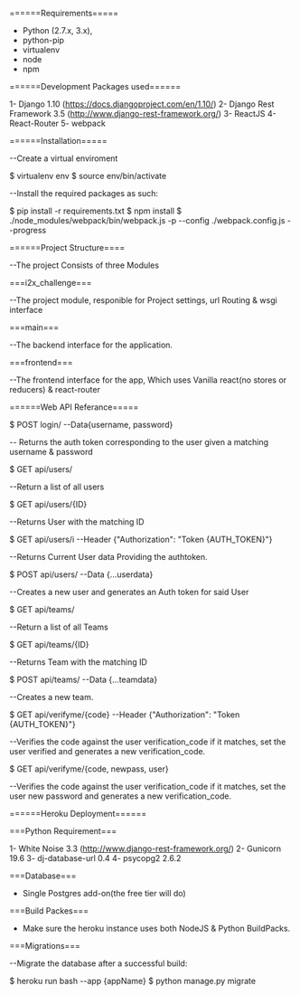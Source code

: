======Requirements=====

- Python (2.7.x, 3.x), 
- python-pip 
- virtualenv 
- node
- npm

======Development Packages used======

1- Django 1.10 (https://docs.djangoproject.com/en/1.10/)
2- Django Rest Framework 3.5 (http://www.django-rest-framework.org/)
3- ReactJS
4- React-Router
5- webpack

======Installation=====

--Create a virtual enviroment 

$ virtualenv env 
$ source env/bin/activate

--Install the required packages as such:

$ pip install -r requirements.txt
$ npm install
$ ./node_modules/webpack/bin/webpack.js -p --config ./webpack.config.js --progress

======Project Structure====

--The project Consists of three Modules

===i2x_challenge===

--The  project module, responible for Project settings, url Routing & wsgi interface 

===main===

--The backend interface for the application.

===frontend===

--The frontend interface for the app, Which uses Vanilla react(no stores or reducers) & react-router


======Web API Referance=====

$ POST login/ --Data{username, password}

-- Returns the auth token corresponding to the user given a matching username & password 

$ GET api/users/

--Return a list of all users

$ GET api/users/{ID}

--Returns User with the matching ID

$ GET api/users/i --Header {"Authorization": "Token {AUTH_TOKEN}"}

--Returns Current User data Providing the authtoken.

$ POST api/users/ --Data {...userdata} 

--Creates a new user and generates an Auth token for said User

$ GET api/teams/

--Return a list of all Teams

$ GET api/teams/{ID}

--Returns Team with the matching ID

$ POST api/teams/ --Data {...teamdata} 

--Creates a new team.

$ GET api/verifyme/{code}  --Header {"Authorization": "Token {AUTH_TOKEN}"}

--Verifies the code against the user verification_code if it matches, set the user verified and generates a new verification_code.

$ GET api/verifyme/{code, newpass, user}

--Verifies the code against the user verification_code if it matches, set the user new password and generates a new verification_code.
   

======Heroku Deployment======

===Python Requirement===

1- White Noise 3.3 (http://www.django-rest-framework.org/)
2- Gunicorn 19.6
3- dj-database-url 0.4
4- psycopg2 2.6.2

===Database===

- Single Postgres add-on(the free tier will do)

===Build Packes===

- Make sure the heroku instance uses both NodeJS & Python BuildPacks.

===Migrations===

--Migrate the database after a successful build:

$ heroku run bash --app {appName}
$ python manage.py migrate
